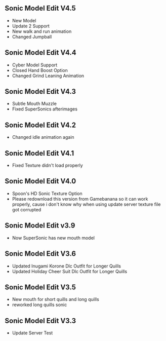 ## Sonic Model Edit V4.5
- New Model
- Update 2 Support
- New walk and run animation
- Changed Jumpball

## Sonic Model Edit V4.4
- Cyber Model Support
- Closed Hand Boost Option
- Changed Grind Leaning Animation

## Sonic Model Edit V4.3
- Subtle Mouth Muzzle
- Fixed SuperSonics afterimages

## Sonic Model Edit V4.2
- Changed idle animation again

## Sonic Model Edit V4.1
- Fixed Texture didn't load properly

## Sonic Model Edit V4.0
- Spoon's HD Sonic Texture Option
- Please redownload this version from Gamebanana so it can work properly, cause i don't know why when using update server texture file got corrupted

## Sonic Model Edit v3.9
- Now SuperSonic has new mouth model

## Sonic Model Edit V3.6
- Updated Inugami Korone Dlc Outfit for Longer Quills
- Updated Holiday Cheer Suit Dlc Outfit for Longer Quills

## Sonic Model Edit V3.5
- New mouth for short quills and long quills
- reworked long quills sonic

## Sonic Model Edit V3.3
- Update Server Test
